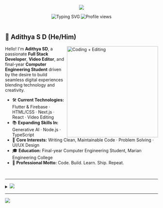 <p align="center">
  <img src="https://i.imgur.com/A6bWGFl.gif"/>
</p>

<div align="center">

  <!-- Typing Animation in soft red -->
  <img src="https://readme-typing-svg.herokuapp.com?font=Fira+Code&size=22&duration=3000&pause=500&color=F08080&center=true&vCenter=true&multiline=true&width=600&height=100&lines=👨‍💻+Full+Stack+Developer;💡+Tech+Explorer" alt="Typing SVG" />

  <!-- Profile Views Badge in red accent -->
  <img src="https://komarev.com/ghpvc/?username=adithyasd10&color=E53935&style=for-the-badge&label=Profile+Views" alt="Profile views" />

</div>

<br>

## 👋 Adithya S D (He/Him)

<div align="left">

<img align="right" alt="Coding + Editing" width="300" src="https://media.giphy.com/media/Y4ak9Ki2GZCbJxAnJD/giphy.gif" />

Hello! I'm **Adithya SD**, a passionate **Full Stack Developer**, **Video Editor**, and final-year **Computer Engineering Student** driven by the desire to build seamless digital experiences blending technology and creativity.

- 🛠️ **Current Technologies:** Flutter & Firebase · HTML/CSS · Next.js  · React  · Video Editing 
- 📚 **Expanding Skills In:** Generative AI  · Node.js  · TypeScript 
- 🎯 **Core Interests:** Writing Clean, Maintainable Code · Problem Solving · UI/UX Design 
- 🎓 **Education:** Final-year Computer Engineering Student, Marian Engineering College 
- 🚀 **Professional Motto:** Code. Build. Learn. Ship. Repeat. 

</div>

<br>

---

<details>

## Connect with Me

<p align="center">
  <a href="https://instagram.com/aadhiii.4" target="_blank">
    <img src="https://img.shields.io/badge/Instagram-%23E4405F.svg?logo=Instagram&logoColor=white" height="40" />
  </a>
  &nbsp;&nbsp;
  <a href="https://linkedin.com/in/adithyasd" target="_blank">
    <img src="https://img.shields.io/badge/LinkedIn-%230077B5.svg?logo=linkedin&logoColor=white" height="40" />
  </a>
  &nbsp;&nbsp;
  <a href="mailto:adithyasd@gmail.com" target="_blank">
    <img src="https://img.shields.io/badge/Email-D14836?logo=gmail&logoColor=white" height="40" />
  </a>
</p>

<summary align="left">
  <a href="#"><img src="https://img.shields.io/badge/Expand%20to%20See%20More-F08080?style=for-the-badge" /></a>
</summary>

<br>

## Tech Stack

<p align="center">
  
  <img src="https://img.shields.io/badge/c-%2300599C.svg?style=flat&logo=c&logoColor=white"/>
  <img src="https://img.shields.io/badge/dart-%230175C2.svg?style=flat&logo=dart&logoColor=white"/>
  <img src="https://img.shields.io/badge/html5-%23E34F26.svg?style=flat&logo=html5&logoColor=white"/>
  <img src="https://img.shields.io/badge/java-%23ED8B00.svg?style=flat&logo=openjdk&logoColor=white"/>
  <img src="https://img.shields.io/badge/javascript-%23323330.svg?style=flat&logo=javascript&logoColor=%23F7DF1E"/>
  <img src="https://img.shields.io/badge/python-3670A0?style=flat&logo=python&logoColor=ffdd54"/>
  <img src="https://img.shields.io/badge/typescript-%23007ACC.svg?style=flat&logo=typescript&logoColor=white"/>
  <img src="https://img.shields.io/badge/azure-%230072C6.svg?style=flat&logo=microsoftazure&logoColor=white"/>
  <img src="https://img.shields.io/badge/firebase-%23039BE5.svg?style=flat&logo=firebase"/>
  <img src="https://img.shields.io/badge/vercel-%23000000.svg?style=flat&logo=vercel&logoColor=white"/>
  <img src="https://img.shields.io/badge/chart.js-F5788D.svg?style=flat&logo=chart.js&logoColor=white"/>
  <img src="https://img.shields.io/badge/flutter-%2302569B.svg?style=flat&logo=Flutter&logoColor=white"/>
  <img src="https://img.shields.io/badge/Next-black?style=flat&logo=next.js&logoColor=white"/>
  <img src="https://img.shields.io/badge/react-%2320232a.svg?style=flat&logo=react&logoColor=%2361DAFB"/>
  <img src="https://img.shields.io/badge/vite-%23646CFF.svg?style=flat&logo=vite&logoColor=white"/>
  <img src="https://img.shields.io/badge/tailwindcss-%2338B2AC.svg?style=flat&logo=tailwind-css&logoColor=white"/>
  <img src="https://img.shields.io/badge/mongodb-%234ea94b.svg?style=flat&logo=mongodb&logoColor=white"/>
  <img src="https://img.shields.io/badge/mysql-4479A1.svg?style=flat&logo=mysql&logoColor=white"/>
  <img src="https://img.shields.io/badge/postgres-%23316192.svg?style=flat&logo=postgresql&logoColor=white"/>
  <img src="https://img.shields.io/badge/prisma-3982CE?style=flat&logo=Prisma&logoColor=white"/>
  <img src="https://img.shields.io/badge/canva-%2300C4CC.svg?style=flat&logo=canva&logoColor=white"/>
  <img src="https://img.shields.io/badge/github-%23121011.svg?style=flat&logo=github&logoColor=white"/>
  <img src="https://img.shields.io/badge/eslint-4B3263?style=flat&logo=eslint&logoColor=white"/>

</p>

<br>

## GitHub Trophies

<p align="center">
  <img src="https://github-profile-trophy.vercel.app/?username=adithyasd10&theme=radical&no-frame=false&no-bg=false&margin-w=4" />
</p>

<br>

## 📊 GitHub Stats

<table align="center">
  <tr>
    <td>
      <img src="https://github-readme-stats.vercel.app/api?username=adithyasd10&theme=dark&hide_border=false&include_all_commits=false&count_private=false" height="180" />
    </td>
    <td>
      <img src="https://nirzak-streak-stats.vercel.app/?user=adithyasd10&theme=dark&hide_border=false" height="180" />
    </td>
  </tr>
  <tr>
    <td colspan="2" align="center">
      <img src="https://github-readme-stats.vercel.app/api/top-langs/?username=adithyasd10&theme=dark&hide_border=false&layout=compact&card_width=500" height="180" />
    </td>
  </tr>
</table>

<br>

[![](https://visitcount.itsvg.in/api?id=adithyasd10&icon=10&color=0)](https://visitcount.itsvg.in)

</details>

---

<img src="https://imgur.com/rilHVxA.png" />

